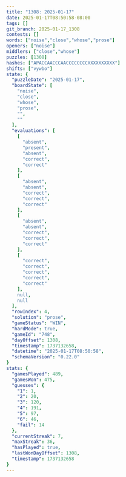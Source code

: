 ```yaml
---
title: "1308: 2025-01-17"
date: 2025-01-17T08:50:58-08:00
tags: []
git_branch: 2025-01-17_1308
contests: []
words: ["noise","close","whose","prose"]
openers: ["noise"]
middlers: ["close","whose"]
puzzles: [1308]
hashes: ["APACCAACCCAACCCCCCCCXXXXXXXXXX"]
shifts: ["vywbo"]
state: {
  "puzzleDate": "2025-01-17",
  "boardState": [
    "noise",
    "close",
    "whose",
    "prose",
    "",
    ""
  ],
  "evaluations": [
    [
      "absent",
      "present",
      "absent",
      "correct",
      "correct"
    ],
    [
      "absent",
      "absent",
      "correct",
      "correct",
      "correct"
    ],
    [
      "absent",
      "absent",
      "correct",
      "correct",
      "correct"
    ],
    [
      "correct",
      "correct",
      "correct",
      "correct",
      "correct"
    ],
    null,
    null
  ],
  "rowIndex": 4,
  "solution": "prose",
  "gameStatus": "WIN",
  "hardMode": true,
  "gameId": "748",
  "dayOffset": 1308,
  "timestamp": 1737132658,
  "datetime": "2025-01-17T08:50:58",
  "schemaVersion": "0.22.0"
}
stats: {
  "gamesPlayed": 489,
  "gamesWon": 475,
  "guesses": {
    "1": 1,
    "2": 20,
    "3": 120,
    "4": 191,
    "5": 97,
    "6": 46,
    "fail": 14
  },
  "currentStreak": 7,
  "maxStreak": 36,
  "hasPlayed": true,
  "lastWonDayOffset": 1308,
  "timestamp": 1737132658
}
---
```

<!-- more -->
